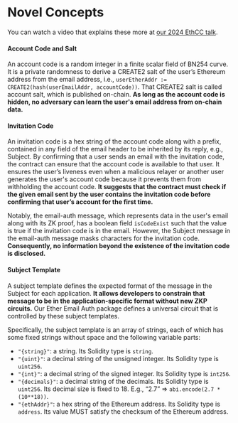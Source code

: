# Novel Concepts

You can watch a video that explains these more at [our 2024 EthCC talk](https://ethcc.io/archive/ZK-Email-Decentralized-Email-Login-Account-Recovery-2FA).

#### Account Code and Salt

An account code is a random integer in a finite scalar field of BN254 curve. It is a private randomness to derive a CREATE2 salt of the user’s Ethereum address from the email address, i.e., `userEtherAddr := CREATE2(hash(userEmailAddr, accountCode))`. That CREATE2 salt is called account salt, which is published on-chain. **As long as the account code is hidden, no adversary can learn the user's email address from on-chain data.**

#### Invitation Code

An invitation code is a hex string of the account code along with a prefix, contained in any field of the email header to be inherited by its reply, e.g., Subject. By confirming that a user sends an email with the invitation code, the contract can ensure that the account code is available to that user. It ensures the user’s liveness even when a malicious relayer or another user generates the user's account code because it prevents them from withholding the account code. **It suggests that the contract must check if the given email sent by the user contains the invitation code before confirming that user’s account for the first time.**

Notably, the email-auth message, which represents data in the user's email along with its ZK proof, has a boolean field `isCodeExist` such that the value is true if the invitation code is in the email. However, the Subject message in the email-auth message masks characters for the invitation code. **Consequently, no information beyond the existence of the invitation code is disclosed.**

#### Subject Template

A subject template defines the expected format of the message in the Subject for each application. **It allows developers to constrain that message to be in the application-specific format without new ZKP circuits.** Our Ether Email Auth package defines a universal circuit that is controlled by these subject templates.

Specifically, the subject template is an array of strings, each of which has some fixed strings without space and the following variable parts:

* `"{string}"`: a string. Its Solidity type is `string`.
* `"{uint}"`: a decimal string of the unsigned integer. Its Solidity type is `uint256`.
* `"{int}"`: a decimal string of the signed integer. Its Solidity type is `int256`.
* `"{decimals}"`: a decimal string of the decimals. Its Solidity type is `uint256`. Its decimal size is fixed to 18. E.g., “2.7” ⇒ `abi.encode(2.7 * (10**18))`.
* `"{ethAddr}"`: a hex string of the Ethereum address. Its Solidity type is `address`. Its value MUST satisfy the checksum of the Ethereum address.

